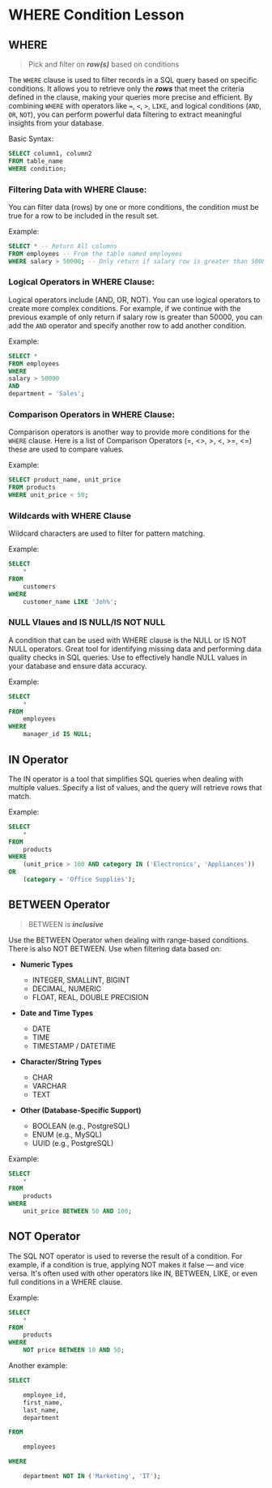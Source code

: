 # WHERE Condition Lesson

## WHERE
> Pick and filter on ***row(s)*** based on conditions

The `WHERE` clause is used to filter records in a SQL query based on specific conditions. It allows you to retrieve only the ***rows*** that meet the criteria defined in the clause, making your queries more precise and efficient. By combining `WHERE` with operators like `=`, `<`, `>`, `LIKE`, and logical conditions (`AND`, `OR`, `NOT`), you can perform powerful data filtering to extract meaningful insights from your database.

Basic Syntax:
```sql
SELECT column1, column2 
FROM table_name 
WHERE condition;
```

### Filtering Data with WHERE Clause:

You can filter data (rows) by one or more conditions, the condition must be true for a row to be included in the result set.

Example: 
```sql
SELECT * -- Return All columns
FROM employees -- From the table named employees
WHERE salary > 50000; -- Only return if salary row is greater than 50000
```

### Logical Operators in WHERE Clause:

Logical operators include (AND, OR, NOT). You can use logical operators to create more complex conditions. For example, if we continue with the previous example of only return if salary row is greater than 50000, you can add  the `AND` operator and specify another row to add another condition.

Example:
```sql
SELECT *
FROM employees
WHERE
salary > 50000
AND
department = 'Sales';
```

### Comparison Operators in WHERE Clause:

Comparison operators is another way to provide more conditions for the `WHERE` clause.
Here is a list of Comparison Operators (=, <>, >, <, >=, <=) these are used to compare values. 

Example:
```sql
SELECT product_name, unit_price
FROM products
WHERE unit_price < 50;
```

### Wildcards with WHERE Clause

Wildcard characters are used to filter for pattern matching. 

Example:
```sql
SELECT 
    *
FROM 
    customers
WHERE
    customer_name LIKE 'Joh%';
```

### NULL Vlaues and IS NULL/IS NOT NULL

A condition that can be used with WHERE clause is the NULL or IS NOT NULL operators. Great tool for identifying missing data and performing data quality checks in SQL queries. Use to effectively handle NULL values in your database and ensure data accuracy.

Example:
```sql
SELECT
    *
FROM 
    employees
WHERE
    manager_id IS NULL;
```

## IN Operator

The IN operator is a tool that simplifies SQL queries when dealing with multiple values. Specify a list of values, and the query will retrieve rows that match. 

Example:
```sql
SELECT
    *
FROM 
    products
WHERE
    (unit_price > 100 AND category IN ('Electronics', 'Appliances')) 
OR 
    (category = 'Office Supplies');
```

## BETWEEN Operator
> BETWEEN is ***inclusive***

Use the BETWEEN Operator when dealing with range-based conditions. There is also NOT BETWEEN. Use when filtering data based on:

- **Numeric Types**
  - INTEGER, SMALLINT, BIGINT
  - DECIMAL, NUMERIC
  - FLOAT, REAL, DOUBLE PRECISION

- **Date and Time Types**
  - DATE
  - TIME
  - TIMESTAMP / DATETIME

- **Character/String Types**
  - CHAR
  - VARCHAR
  - TEXT

- **Other (Database-Specific Support)**
  - BOOLEAN (e.g., PostgreSQL)
  - ENUM (e.g., MySQL)
  - UUID (e.g., PostgreSQL)

Example:
```sql
SELECT
    *
FROM 
    products
WHERE
    unit_price BETWEEN 50 AND 100;
```

## NOT Operator

The SQL NOT operator is used to reverse the result of a condition. For example, if a condition is true, applying NOT makes it false — and vice versa. It's often used with other operators like IN, BETWEEN, LIKE, or even full conditions in a WHERE clause.

Example:
```sql
SELECT
    *
FROM
    products
WHERE
    NOT price BETWEEN 10 AND 50;
```

Another example:

```sql
SELECT

    employee_id,
    first_name,
    last_name,
    department

FROM

    employees

WHERE

    department NOT IN ('Marketing', 'IT');
```


